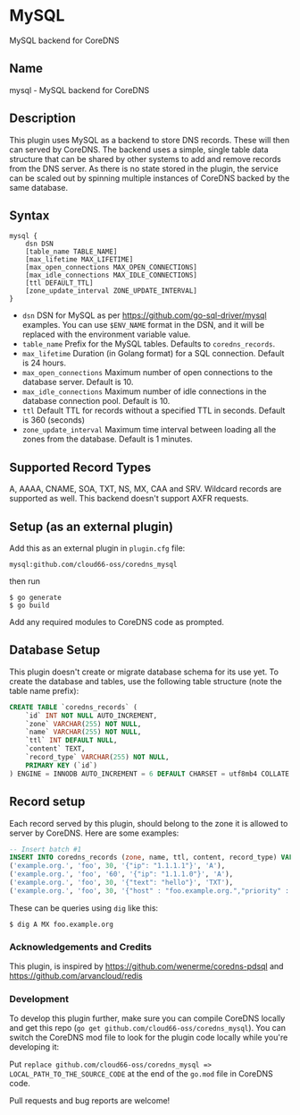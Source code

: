 # MySQL

MySQL backend for CoreDNS

## Name
mysql - MySQL backend for CoreDNS

## Description

This plugin uses MySQL as a backend to store DNS records. These will then can served by CoreDNS. The backend uses a simple, single table data structure that can be shared by other systems to add and remove records from the DNS server. As there is no state stored in the plugin, the service can be scaled out by spinning multiple instances of CoreDNS backed by the same database.

## Syntax
```
mysql {
    dsn DSN
    [table_name TABLE_NAME]
    [max_lifetime MAX_LIFETIME]
    [max_open_connections MAX_OPEN_CONNECTIONS]
    [max_idle_connections MAX_IDLE_CONNECTIONS]
    [ttl DEFAULT_TTL]
    [zone_update_interval ZONE_UPDATE_INTERVAL]
}
```

- `dsn` DSN for MySQL as per https://github.com/go-sql-driver/mysql examples. You can use `$ENV_NAME` format in the DSN, and it will be replaced with the environment variable value.
- `table_name` Prefix for the MySQL tables. Defaults to `coredns_records`.
- `max_lifetime` Duration (in Golang format) for a SQL connection. Default is 24 hours.
- `max_open_connections` Maximum number of open connections to the database server. Default is 10.
- `max_idle_connections` Maximum number of idle connections in the database connection pool. Default is 10.
- `ttl` Default TTL for records without a specified TTL in seconds. Default is 360 (seconds)
- `zone_update_interval` Maximum time interval between loading all the zones from the database. Default is 1 minutes.

## Supported Record Types

A, AAAA, CNAME, SOA, TXT, NS, MX, CAA and SRV.  Wildcard records are supported as well.  This backend doesn't support AXFR requests.

## Setup (as an external plugin)

Add this as an external plugin in `plugin.cfg` file: 

```
mysql:github.com/cloud66-oss/coredns_mysql
```

then run
 
```shell script
$ go generate
$ go build
```

Add any required modules to CoreDNS code as prompted.

## Database Setup
This plugin doesn't create or migrate database schema for its use yet. To create the database and tables, use the following table structure (note the table name prefix):

```sql
CREATE TABLE `coredns_records` (
    `id` INT NOT NULL AUTO_INCREMENT,
	`zone` VARCHAR(255) NOT NULL,
	`name` VARCHAR(255) NOT NULL,
	`ttl` INT DEFAULT NULL,
	`content` TEXT,
	`record_type` VARCHAR(255) NOT NULL,
	PRIMARY KEY (`id`)
) ENGINE = INNODB AUTO_INCREMENT = 6 DEFAULT CHARSET = utf8mb4 COLLATE = utf8mb4_0900_ai_ci;
```

## Record setup
Each record served by this plugin, should belong to the zone it is allowed to server by CoreDNS. Here are some examples:

```sql
-- Insert batch #1
INSERT INTO coredns_records (zone, name, ttl, content, record_type) VALUES
('example.org.', 'foo', 30, '{"ip": "1.1.1.1"}', 'A'),
('example.org.', 'foo', '60', '{"ip": "1.1.1.0"}', 'A'),
('example.org.', 'foo', 30, '{"text": "hello"}', 'TXT'),
('example.org.', 'foo', 30, '{"host" : "foo.example.org.","priority" : 10}', 'MX');
```

These can be queries using `dig` like this:

```shell script
$ dig A MX foo.example.org 
```

### Acknowledgements and Credits
This plugin, is inspired by https://github.com/wenerme/coredns-pdsql and https://github.com/arvancloud/redis

### Development 
To develop this plugin further, make sure you can compile CoreDNS locally and get this repo (`go get github.com/cloud66-oss/coredns_mysql`). You can switch the CoreDNS mod file to look for the plugin code locally while you're developing it:

Put `replace github.com/cloud66-oss/coredns_mysql => LOCAL_PATH_TO_THE_SOURCE_CODE` at the end of the `go.mod` file in CoreDNS code. 

Pull requests and bug reports are welcome!

